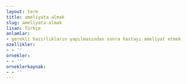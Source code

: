 ```yaml
---
layout: term
title: ameliyata almak
slug: ameliyata-almak
lisan: Türkçe
anlamlar:
- gerekli hazırlıkların yapılmasından sonra hastayı ameliyat etmek
ozellikler:
- - ''
ornekler:
- - ''
orneklerkaynak:
- - ''
---
```

